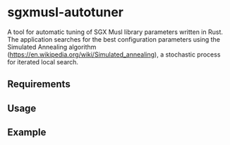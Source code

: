 # sgxmusl-autotuner
A tool for automatic tuning of SGX Musl library parameters written in Rust. The application searches for the best configuration parameters using the Simulated Annealing algorithm (https://en.wikipedia.org/wiki/Simulated_annealing), a stochastic process for iterated local search.

## Requirements

## Usage

## Example


